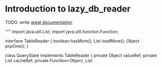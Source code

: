 # Introduction to lazy_db_reader

TODO: write [great documentation](http://jacobian.org/writing/great-documentation/what-to-write/)

“”“
import java.util.List;
import java.util.function.Function;

interface TableReader {
    boolean hasMore();
    List<Object> loadMore();
    Object popOne();
}

class QueryState implements TableReader {
    private Object valueRef;
    private List<Object> cacheRef;
    private Function<Object, List<Object>> loadFn;

    public QueryState(Object valueRef, List<Object> cacheRef, Function<Object, List<Object>> loadFn) {
        this.valueRef = valueRef;
        this.cacheRef = cacheRef;
        this.loadFn = loadFn;
    }

    @Override
    public boolean hasMore() {
        List<Object> _cache = cacheRef.isEmpty() ? loadMore() : cacheRef;
        return !_cache.isEmpty();
    }

    @Override
    public List<Object> loadMore() {
        Function<Object, List<Object>> loadMoreFn = vRef -> {
            Object cValue = valueRef;
            List<Object> retList = loadFn.apply(cValue);
            valueRef = retList.get(retList.size() - 1);
            return retList;
        };
        if (cacheRef.isEmpty()) {
            synchronized (cacheRef) {
                cacheRef.addAll(loadMoreFn.apply(valueRef));
            }
        }
        return cacheRef;
    }

    @Override
    public Object popOne() {
        if (hasMore()) {
            synchronized (cacheRef) {
                Object retv = cacheRef.get(0);
                cacheRef.remove(0);
                return retv;
            }
        }
        return null;
    }
}

import java.util.stream.Stream;
import java.util.stream.Collectors;

public class LazyDbReader {
    public static Stream<Object> tableQuerySeq(QueryState queryState) {
        List<Object> batch = (List<Object>) queryState.popOne();
        if (batch != null) {
            return Stream.concat(batch.stream(), tableQuerySeq(queryState));
        }
        return Stream.empty();
    }
}
”“”

“”“
import org.apache.hadoop.hbase.HBaseConfiguration;
import org.apache.hadoop.hbase.util.Bytes;
import org.apache.hadoop.hbase.client.HTable;
import org.apache.hadoop.hbase.client.Put;
import clojure.java.jdbc;

public class Sample {
    public static final Map<String, Object> conf = Map.of(
        "db-conf", Map.of(
            "subprotocol", "mysql",
            "subname", "",
            "user", "",
            "password", ""
        ),
        "fetch-size", 2000,
        "query-init-value", Map.of("mf_md5", ""),
        "write-batch-size", 1000,
        "htable-name", "install_summary_mf"
    );

    public static List<Map<String, Object>> myLoadFn(Map<String, Object> currentValue) {
        return jdbc.query(
            (Map<String, Object>) conf.get("db-conf"),
            "select pkg_name, mf_md5, cert_md5 from installed_apks where mf_md5>? order by mf_md5 asc limit ?",
            ((String) currentValue.get("mf_md5")),
            ((Integer) conf.get("fetch-size"))
        );
    }

    public static Put toPut(Map<String, Object> item) {
        byte[] rowKey = Bytes.toBytes(item.get("pkg_name") + "_" + item.get("mf_md5"));
        byte[] familyName = Bytes.toBytes("apk");
        byte[] qualifierName = Bytes.toBytes("cert_md5");
        byte[] value = Bytes.toBytes((String) item.get("cert_md5"));
        Put put = new Put(rowKey);
        put.add(familyName, qualifierName, value);
        return put;
    }

    public static void main(String[] args) {
        int batchSize = (int) conf.get("write-batch-size");
        System.out.println("in main...");
        QueryState queryState = new QueryState(new Ref(Map.of("mf_md5", "")), new Ref(new ArrayList<>()), Sample::myLoadFn);
        List<List<Map<String, Object>>> myTableSeq = tableQuerySeq(queryState);
        HTable table = new HTable(HBaseConfiguration.create(), (String) conf.get("htable-name"));
        myTableSeq.stream()
            .map(itemList -> itemList.stream().map(Sample::toPut).collect(Collectors.toList()))
            .forEach(puts -> table.put(puts));
    }
}

”“”
